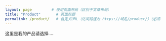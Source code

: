 ```yaml
---
layout: page         # 使用页面布局（区别于文章布局）
title: "Product"       # 页面标题
permalink: /product/   # 自定义URL（访问路径为 https://域名/product/）（必须与导航链接一致）
---
```




这里是我的产品请选择....